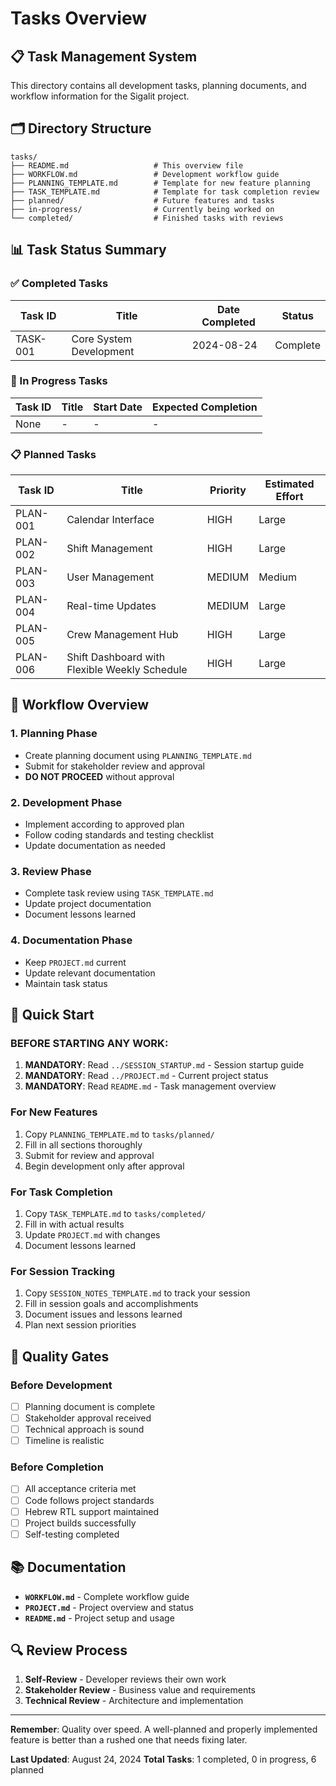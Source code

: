 # Tasks Overview

## 📋 Task Management System

This directory contains all development tasks, planning documents, and workflow information for the Sigalit project.

## 🗂️ Directory Structure

```
tasks/
├── README.md                   # This overview file
├── WORKFLOW.md                 # Development workflow guide
├── PLANNING_TEMPLATE.md        # Template for new feature planning
├── TASK_TEMPLATE.md            # Template for task completion review
├── planned/                    # Future features and tasks
├── in-progress/                # Currently being worked on
└── completed/                  # Finished tasks with reviews
```

## 📊 Task Status Summary

### ✅ Completed Tasks
| Task ID | Title | Date Completed | Status |
|---------|-------|----------------|---------|
| TASK-001 | Core System Development | 2024-08-24 | Complete |

### 🚀 In Progress Tasks
| Task ID | Title | Start Date | Expected Completion |
|---------|-------|------------|---------------------|
| None | - | - | - |

### 📋 Planned Tasks
| Task ID | Title | Priority | Estimated Effort |
|---------|-------|----------|-------------------|
| PLAN-001 | Calendar Interface | HIGH | Large |
| PLAN-002 | Shift Management | HIGH | Large |
| PLAN-003 | User Management | MEDIUM | Medium |
| PLAN-004 | Real-time Updates | MEDIUM | Large |
| PLAN-005 | Crew Management Hub | HIGH | Large |
| PLAN-006 | Shift Dashboard with Flexible Weekly Schedule | HIGH | Large |

## 🔄 Workflow Overview

### 1. Planning Phase
- Create planning document using `PLANNING_TEMPLATE.md`
- Submit for stakeholder review and approval
- **DO NOT PROCEED** without approval

### 2. Development Phase
- Implement according to approved plan
- Follow coding standards and testing checklist
- Update documentation as needed

### 3. Review Phase
- Complete task review using `TASK_TEMPLATE.md`
- Update project documentation
- Document lessons learned

### 4. Documentation Phase
- Keep `PROJECT.md` current
- Update relevant documentation
- Maintain task status

## 📝 Quick Start

### **BEFORE STARTING ANY WORK:**
1. **MANDATORY**: Read `../SESSION_STARTUP.md` - Session startup guide
2. **MANDATORY**: Read `../PROJECT.md` - Current project status
3. **MANDATORY**: Read `README.md` - Task management overview

### For New Features
1. Copy `PLANNING_TEMPLATE.md` to `tasks/planned/`
2. Fill in all sections thoroughly
3. Submit for review and approval
4. Begin development only after approval

### For Task Completion
1. Copy `TASK_TEMPLATE.md` to `tasks/completed/`
2. Fill in with actual results
3. Update `PROJECT.md` with changes
4. Document lessons learned

### For Session Tracking
1. Copy `SESSION_NOTES_TEMPLATE.md` to track your session
2. Fill in session goals and accomplishments
3. Document issues and lessons learned
4. Plan next session priorities

## 🎯 Quality Gates

### Before Development
- [ ] Planning document is complete
- [ ] Stakeholder approval received
- [ ] Technical approach is sound
- [ ] Timeline is realistic

### Before Completion
- [ ] All acceptance criteria met
- [ ] Code follows project standards
- [ ] Hebrew RTL support maintained
- [ ] Project builds successfully
- [ ] Self-testing completed

## 📚 Documentation

- **`WORKFLOW.md`** - Complete workflow guide
- **`PROJECT.md`** - Project overview and status
- **`README.md`** - Project setup and usage

## 🔍 Review Process

1. **Self-Review** - Developer reviews their own work
2. **Stakeholder Review** - Business value and requirements
3. **Technical Review** - Architecture and implementation

---

**Remember**: Quality over speed. A well-planned and properly implemented feature is better than a rushed one that needs fixing later.

**Last Updated**: August 24, 2024
**Total Tasks**: 1 completed, 0 in progress, 6 planned
